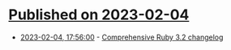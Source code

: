 # [Published on 2023-02-04](index.md)

* [2023-02-04, 17:56:00](https://lobste.rs/s/q11vae/comprehensive_ruby_3_2_changelog) - [Comprehensive Ruby 3.2 changelog](https://rubyreferences.github.io/rubychanges/3.2.html)
